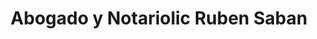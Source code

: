 ---
title: "Abogado y Notariolic Ruben Saban"
url: /zona-19-ciudad-de-guatemala/abogado-y-notariolic-ruben-saban/
shop: general
---